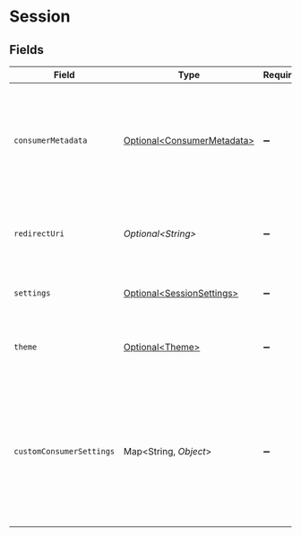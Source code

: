 # Session


## Fields

| Field                                                                                                                 | Type                                                                                                                  | Required                                                                                                              | Description                                                                                                           | Example                                                                                                               |
| --------------------------------------------------------------------------------------------------------------------- | --------------------------------------------------------------------------------------------------------------------- | --------------------------------------------------------------------------------------------------------------------- | --------------------------------------------------------------------------------------------------------------------- | --------------------------------------------------------------------------------------------------------------------- |
| `consumerMetadata`                                                                                                    | [Optional\<ConsumerMetadata>](../../models/components/ConsumerMetadata.md)                                            | :heavy_minus_sign:                                                                                                    | The metadata of the consumer. This is used to display the consumer in the sidebar. This is optional, but recommended. |                                                                                                                       |
| `redirectUri`                                                                                                         | *Optional\<String>*                                                                                                   | :heavy_minus_sign:                                                                                                    | The URL to redirect the user to after the session has been configured.                                                | https://mysaas.com/dashboard                                                                                          |
| `settings`                                                                                                            | [Optional\<SessionSettings>](../../models/components/SessionSettings.md)                                              | :heavy_minus_sign:                                                                                                    | Settings to change the way the Vault is displayed.                                                                    |                                                                                                                       |
| `theme`                                                                                                               | [Optional\<Theme>](../../models/components/Theme.md)                                                                  | :heavy_minus_sign:                                                                                                    | Theming options to change the look and feel of Vault.                                                                 |                                                                                                                       |
| `customConsumerSettings`                                                                                              | Map\<String, *Object*>                                                                                                | :heavy_minus_sign:                                                                                                    | Custom consumer settings that are passed as part of the session.                                                      | {<br/>"feature_flag_1": true,<br/>"tax_rates": [<br/>{<br/>"id": "6",<br/>"label": "6%"<br/>},<br/>{<br/>"id": "21",<br/>"label": "21%"<br/>}<br/>]<br/>} |